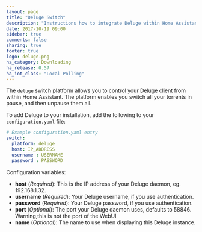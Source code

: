 ```yaml
---
layout: page
title: "Deluge Switch"
description: "Instructions how to integrate Deluge within Home Assistant."
date: 2017-10-19 09:00
sidebar: true
comments: false
sharing: true
footer: true
logo: deluge.png
ha_category: Downloading
ha_release: 0.57
ha_iot_class: "Local Polling"
---
```



The `deluge` switch platform allows you to control your [Deluge](http://deluge-torrent.org/) client from within Home Assistant. The platform enables you switch all your torrents in pause, and then unpause them all.

To add Deluge to your installation, add the following to your `configuration.yaml` file:

```yaml
# Example configuration.yaml entry
switch:
  platform: deluge
  host: IP_ADDRESS
  username : USERNAME
  password : PASSWORD
```

Configuration variables:

- **host** (*Required*): This is the IP address of your Deluge daemon, eg. 192.168.1.32.
- **username** (*Required*): Your Deluge username, if you use authentication.
- **password** (*Required*): Your Deluge password, if you use authentication.
- **port** (*Optional*): The port your Deluge daemon uses, defaults to 58846. Warning,this is not the port of the WebUI
- **name** (*Optional*): The name to use when displaying this Deluge instance.
